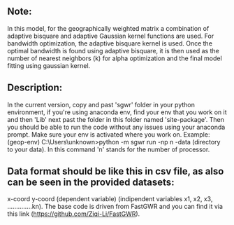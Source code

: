 Note:
-----
In this model, for the geographically weighted matrix a combination of adaptive bisquare and adaptive Gaussian kernel functions are used. For bandwidth optimization, the adaptive bisquare kernel is used. Once the optimal bandwidth is found using adaptive bisquare, it is then used as the number of nearest neighbors (k) for alpha optimization and the final model fitting using gaussian kernel.  

Description:
------------
In the current version, copy and past 'sgwr' folder in your python environment, if you're using anaconda env, find your env that you work on it and then 'Lib' next past the folder in this folder named 'site-package'. Then you should be able to run the code without any issues using your anaconda prompt. Make sure your env is activated where you work on. Example: (geop-env) C:\Users\unknown>python -m sgwr run -np n -data (directory to your data). In this command 'n' stands for the number of processor. 

Data format should be like this in csv file, as also can be seen in the provided datasets: 
------------------------------------------------------------------------------------------
x-coord   y-coord   (dependent variable) (indipendent variables x1, x2, x3, ..............kn). 
The base code is driven from FastGWR and you can find it via this link (https://github.com/Ziqi-Li/FastGWR). 

